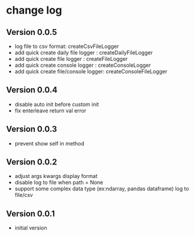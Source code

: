 # change log

## Version 0.0.5
* log file to csv format: createCsvFileLogger
* add quick create daily file logger : createDailyFileLogger
* add quick create file logger : createFileLogger
* add quick create console logger : createConsoleLogger
* add quick create file/console logger: createConsoleFileLogger

## Version 0.0.4
* disable auto init before custom init
* fix enterleave return val error
## Version 0.0.3
* prevent show self in method

## Version 0.0.2
* adjust args kwargs display format
* disable log to file when path = None
* support some complex data type (ex:ndarray, pandas dataframe)  log to file/csv

## Version 0.0.1
* initial version